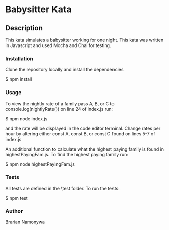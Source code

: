 # Babysitter Kata

## Description

This kata simulates a babysitter working for one night. This kata was written in Javascript and used Mocha and Chai for testing.

### Installation

Clone the repository locally and install the dependencies

\$ npm install

### Usage

To view the nightly rate of a family pass A, B, or C to console.log(nightlyRate()) on line 24 of index.js run:

\$ npm node index.js

and the rate will be displayed in the code editor terminal.
Change rates per hour by altering either const A, const B, or const C found on lines 5-7 of index.js

An additional function to calculate what the highest paying family is found in highestPayingFam.js. To find the highest paying family run:

\$ npm node highestPayingFam.js

### Tests

All tests are defined in the \test folder.
To run the tests:

\$ npm test

### Author

Brarian Namonywa
